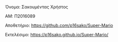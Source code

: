 Όνομα: Σακουμέντας Χρήστος

ΑΜ: Π2016089

Αποθετήριο: https://github.com/p16sako/Super-Mario

Εκτελέσιμο: https://p16sako.github.io/Super-Mario/
